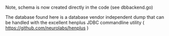 Note, schema is now created directly in the code (see dbbackend.go)

The database found here is a database vendor independent dump that can be handled with
the excellent henplus JDBC commandline utility ( https://github.com/neurolabs/henplus )